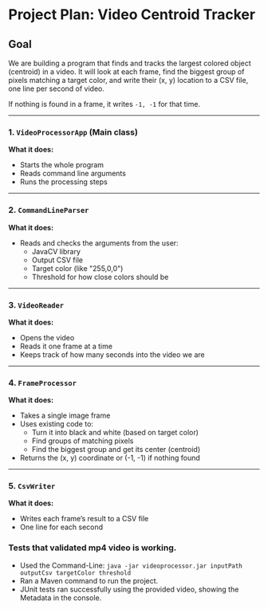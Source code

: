 # Project Plan: Video Centroid Tracker

## Goal

We are building a program that finds and tracks the largest colored object (centroid) in a video. It will look at each frame, find the biggest group of pixels matching a target color, and write their (x, y) location to a CSV file, one line per second of video.

If nothing is found in a frame, it writes `-1, -1` for that time.

---

### 1. `VideoProcessorApp` (Main class)

**What it does:**
- Starts the whole program
- Reads command line arguments
- Runs the processing steps

---

### 2. `CommandLineParser`

**What it does:**
- Reads and checks the arguments from the user:
  - JavaCV library
  - Output CSV file
  - Target color (like "255,0,0")
  - Threshold for how close colors should be

---

### 3. `VideoReader`

**What it does:**
- Opens the video
- Reads it one frame at a time
- Keeps track of how many seconds into the video we are

---

### 4. `FrameProcessor`

**What it does:**
- Takes a single image frame
- Uses existing code to:
  - Turn it into black and white (based on target color)
  - Find groups of matching pixels
  - Find the biggest group and get its center (centroid)
- Returns the (x, y) coordinate or (-1, -1) if nothing found

---

### 5. `CsvWriter`

**What it does:**
- Writes each frame’s result to a CSV file
- One line for each second

### Tests that validated mp4 video is working.
- Used the Command-Line: `java -jar videoprocessor.jar inputPath outputCsv targetColor threshold`
- Ran a Maven command to run the project. 
- JUnit tests ran successfully using the provided video, showing the Metadata in the console.
